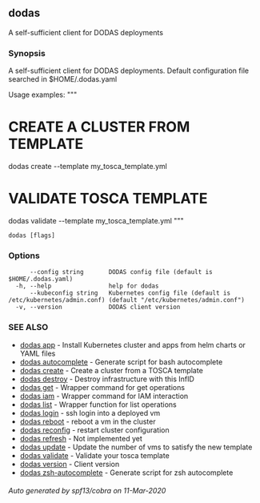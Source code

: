 ## dodas

A self-sufficient client for DODAS deployments

### Synopsis

A self-sufficient client for DODAS deployments.
Default configuration file searched in $HOME/.dodas.yaml

Usage examples:
"""
# CREATE A CLUSTER FROM TEMPLATE
dodas create --template my_tosca_template.yml

# VALIDATE TOSCA TEMPLATE
dodas validate --template my_tosca_template.yml
"""

```
dodas [flags]
```

### Options

```
      --config string       DODAS config file (default is $HOME/.dodas.yaml)
  -h, --help                help for dodas
      --kubeconfig string   Kubernetes config file (default is /etc/kubernetes/admin.conf) (default "/etc/kubernetes/admin.conf")
  -v, --version             DODAS client version
```

### SEE ALSO

* [dodas app](dodas_app.md)	 - Install Kubernetes cluster and apps from helm charts or YAML files
* [dodas autocomplete](dodas_autocomplete.md)	 - Generate script for bash autocomplete
* [dodas create](dodas_create.md)	 - Create a cluster from a TOSCA template
* [dodas destroy](dodas_destroy.md)	 - Destroy infrastructure with this InfID
* [dodas get](dodas_get.md)	 - Wrapper command for get operations
* [dodas iam](dodas_iam.md)	 - Wrapper command for IAM interaction
* [dodas list](dodas_list.md)	 - Wrapper function for list operations
* [dodas login](dodas_login.md)	 - ssh login into a deployed vm
* [dodas reboot](dodas_reboot.md)	 - reboot a vm in the cluster
* [dodas reconfig](dodas_reconfig.md)	 - restart cluster configuration
* [dodas refresh](dodas_refresh.md)	 - Not implemented yet
* [dodas update](dodas_update.md)	 - Update the number of vms to satisfy the new template
* [dodas validate](dodas_validate.md)	 - Validate your tosca template
* [dodas version](dodas_version.md)	 - Client version
* [dodas zsh-autocomplete](dodas_zsh-autocomplete.md)	 - Generate script for zsh autocomplete

###### Auto generated by spf13/cobra on 11-Mar-2020
